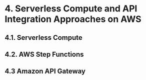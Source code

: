 # 4. Serverless Compute and API Integration Approaches on AWS

## 4.1. Serverless Compute

## 4.2. AWS Step Functions

## 4.3 Amazon API Gateway



